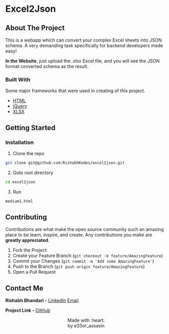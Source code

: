 # Excel2Json

<!-- ABOUT THE PROJECT -->
## About The Project

This is a webapp which can convert your complex Excel sheets into JSON schema. A very demanding task specifically for backend developers made easy!

**In the Website**, just upload the .xlsx Excel file, and you will see the JSON format converted schema as the result.
### Built With
Some major frameworks that were used in creating of this project.
* [HTML](https://html.com/)
* [jQuery](https://jquery.com/)
* [XLSX](https://www.npmjs.com/package/xlsx)


<!-- GETTING STARTED -->
## Getting Started

### Installation

1. Clone the repo
```sh
git clone git@github.com:RishabhKodes/excel2json.git
```
2. Goto root directory
```sh
cd excel2json
```
3. Run
```sh
medium1.html
```

<!-- CONTRIBUTING -->
## Contributing

Contributions are what make the open source community such an amazing place to be learn, inspire, and create. Any contributions you make are **greatly appreciated**.

1. Fork the Project
2. Create your Feature Branch (`git checkout -b feature/AmazingFeature`)
3. Commit your Changes (`git commit -m 'Add some AmazingFeature'`)
4. Push to the Branch (`git push origin feature/AmazingFeature`)
5. Open a Pull Request


<!-- CONTACT -->
## Contact Me

**Rishabh Bhandari -** [LinkedIn](https://www.linkedin.com/in/rishabh-bhandari-ba5778168/)
[Email](rishabhbhandari6@gmail.com)

**Project Link -** [GitHub](https://github.com/RishabhKodes/excel2json)

<p align="center">
Made with :heart: <br>
by e33or_assasin
</p>

